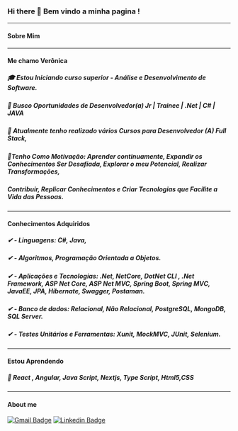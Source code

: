 ### Hi there 👋  Bem vindo a minha pagina !
_____________________________________
#### Sobre Mim
_____________________________________
#### Me chamo Verônica
#####  🎓 Estou Iniciando curso superior -  Análise e Desenvolvimento de Software.
#####  🚀 Busco Oportunidades de Desenvolvedor(a) Jr | Trainee | .Net | C# | JAVA
#####  📘 Atualmente tenho realizado vários Cursos para Desenvolvedor (A) Full Stack,  
#####  💯Tenho Como Motivação: Aprender continuamente, Expandir os Conhecimentos Ser Desafiada, Explorar o meu Potencial, Realizar Transformações,
#####  Contribuir, Replicar Conhecimentos e Criar Tecnologias que Facilite a Vida das Pessoas.
_____________________________________
#### Conhecimentos Adquiridos

##### ✔ - Linguagens: C#, Java, 
##### ✔ - Algoritmos, Programação Orientada a Objetos.
##### ✔ - Aplicações e Tecnologias: .Net, NetCore, DotNet CLI , .Net Framework, ASP Net Core, ASP Net MVC, Spring Boot, Spring MVC, JavaEE, JPA, Hibernate, Swagger, Postaman.
##### ✔ - Banco de dados: Relacional, Não Relacional, PostgreSQL, MongoDB, SQL Server.
##### ✔ - Testes Unitários e Ferramentas: Xunit, MockMVC, JUnit, Selenium.
_________________________________________
#### Estou  Aprendendo

##### 🌱 React , Angular, Java Script, Nextjs, Type Script, Html5,CSS

_________________________________________
#### About me
[![Gmail Badge](https://img.shields.io/badge/-Gmail-c14438?style=flat-square&logo=Gmail&logoColor=white&link=mailto:silvaverborges@gamil.com)](mailto:silvaverborges@gmail.com)
[![Linkedin Badge](https://img.shields.io/badge/-LinkedIn-blue?style=flat-square&logo=Linkedin&logoColor=white&link=https://www.linkedin.com/in/ver%C3%B4nica-borges-da-silva-b0b595204/)](https://www.linkedin.com/in/ver%C3%B4nica-borges-da-silva-b0b595204/)
 









